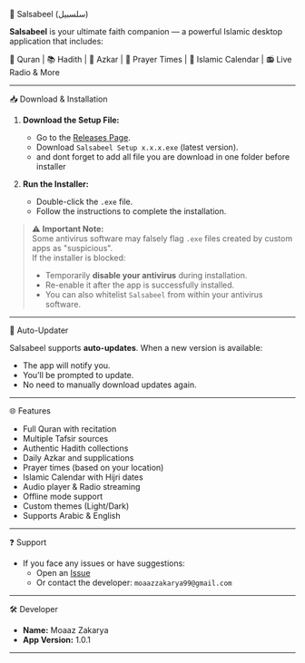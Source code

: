  🕌 Salsabeel (سلسبيل)

**Salsabeel** is your ultimate faith companion — a powerful Islamic desktop application that includes:

📖 Quran | 📚 Hadith | 📿 Azkar | 🕋 Prayer Times | 📆 Islamic Calendar | 📻 Live Radio & More

---

 📥 Download & Installation

1. **Download the Setup File:**
   - Go to the [Releases Page](https://github.com/moaaz9950/salsabeel/releases/tag/v1.0.1).
   - Download `Salsabeel Setup x.x.x.exe` (latest version).
   - and dont forget to add all file you are download in one folder before installer

2. **Run the Installer:**
   - Double-click the `.exe` file.
   - Follow the instructions to complete the installation.

> ⚠️ **Important Note:**  
> Some antivirus software may falsely flag `.exe` files created by custom apps as "suspicious".  
> If the installer is blocked:
> - Temporarily **disable your antivirus** during installation.
> - Re-enable it after the app is successfully installed.
> - You can also whitelist `Salsabeel` from within your antivirus software.

---

🚀 Auto-Updater

Salsabeel supports **auto-updates**. When a new version is available:
- The app will notify you.
- You’ll be prompted to update.
- No need to manually download updates again.

---

🌐 Features

- Full Quran with recitation
- Multiple Tafsir sources
- Authentic Hadith collections
- Daily Azkar and supplications
- Prayer times (based on your location)
- Islamic Calendar with Hijri dates
- Audio player & Radio streaming
- Offline mode support
- Custom themes (Light/Dark)
- Supports Arabic & English

---

 ❓ Support

- If you face any issues or have suggestions:
  - Open an [Issue](https://github.com/moaaz9950/salsabeel/releases/tag/v1.0.1)
  - Or contact the developer: `moaazzakarya99@gmail.com`

---

🛠 Developer

- **Name:** Moaaz Zakarya
- **App Version:** 1.0.1

---
